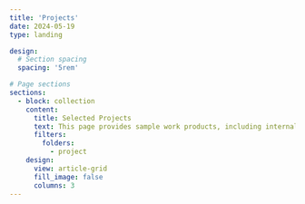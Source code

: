 ```yaml
---
title: 'Projects'
date: 2024-05-19
type: landing

design:
  # Section spacing
  spacing: '5rem'

# Page sections
sections:
  - block: collection
    content:
      title: Selected Projects
      text: This page provides sample work products, including internal reports, program evaluations, and the like.
      filters:
        folders:
          - project
    design:
      view: article-grid
      fill_image: false
      columns: 3
---
```

